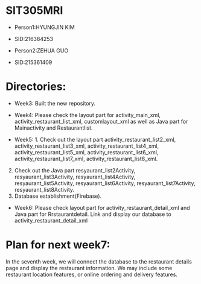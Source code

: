 # SIT305MRI
- Person1:HYUNGJIN KIM
- SID:216384253

- Person2:ZEHUA GUO
- SID:215361409

# Directories:

- Week3: Built the new repository.

- Week4: Please check the layout part for activity_main_xml, activity_restaurant_list_xml, customlayout_xml as well as Java part for Mainactivity and Restaurantlist.

- Week5: 1. Check out the layout part activity_restaurant_list2_xml, activity_restaurant_list3_xml, activity_restaurant_list4_xml, activity_restaurant_list5_xml, activity_restaurant_list6_xml, activity_restaurant_list7_xml, activity_restaurant_list8_xml.
2. Check out the Java part resyaurant_list2Activity, resyaurant_list3Activity, resyaurant_list4Activity, resyaurant_list5Activity, resyaurant_list6Activity, resyaurant_list7Activity, resyaurant_list8Activity.
3. Database establishment(Firebase).

- Week6: Please check layout part for activity_restaurant_detail_xml and Java part for Rrstaurantdetail. Link and display our database to activity_restaurant_detail_xml

# Plan for next week7:
  In the seventh week, we will connect the database to the restaurant details page and display the restaurant information. We may include some restaurant location features, or online ordering and delivery features.

